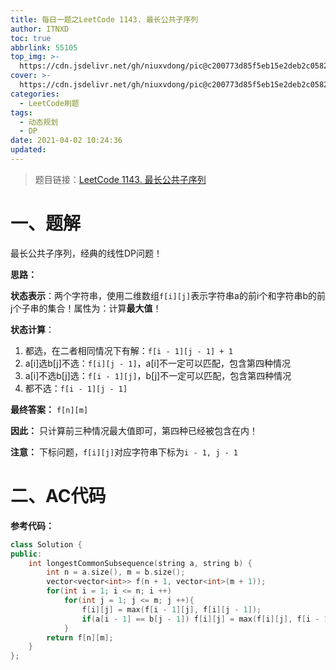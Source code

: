 ```yaml
---
title: 每日一题之LeetCode 1143. 最长公共子序列
author: ITNXD
toc: true
abbrlink: 55105
top_img: >-
  https://cdn.jsdelivr.net/gh/niuxvdong/pic@c200773d85f5eb15e2deb2c05823538e4c5f2fe8/2021/03/21/2efbc4cb93b487fd05b4faaa113a1b7d.png
cover: >-
  https://cdn.jsdelivr.net/gh/niuxvdong/pic@c200773d85f5eb15e2deb2c05823538e4c5f2fe8/2021/03/21/2efbc4cb93b487fd05b4faaa113a1b7d.png
categories:
  - LeetCode刷题
tags:
  - 动态规划
  - DP
date: 2021-04-02 10:24:36
updated:
---
```






> 题目链接：[LeetCode 1143. 最长公共子序列](https://leetcode-cn.com/problems/longest-common-subsequence/)





# 一、题解





最长公共子序列，经典的线性DP问题！



**思路：**

**状态表示**：两个字符串，使用二维数组`f[i][j]`表示字符串a的前i个和字符串b的前j个子串的集合！属性为：计算**最大值**！

**状态计算**：

1. 都选，在二者相同情况下有解：`f[i - 1][j - 1] + 1`
2. a[i]选b[j]不选：`f[i][j - 1]`，a[i]不一定可以匹配，包含第四种情况
3. a[i]不选b[j]选：`f[i - 1][j]`，b[j]不一定可以匹配，包含第四种情况
4. 都不选：`f[i - 1][j - 1]`

**最终答案：** `f[n][m]`



**因此：** 只计算前三种情况最大值即可，第四种已经被包含在内！

**注意：** 下标问题，`f[i][j]`对应字符串下标为`i - 1, j - 1`





# 二、AC代码





**参考代码：**



```c++
class Solution {
public:
    int longestCommonSubsequence(string a, string b) {
        int n = a.size(), m = b.size();
        vector<vector<int>> f(n + 1, vector<int>(m + 1));
        for(int i = 1; i <= n; i ++)
            for(int j = 1; j <= m; j ++){
                f[i][j] = max(f[i - 1][j], f[i][j - 1]);
                if(a[i - 1] == b[j - 1]) f[i][j] = max(f[i][j], f[i - 1][j - 1] + 1);
            }
        return f[n][m];
    }
};
```

